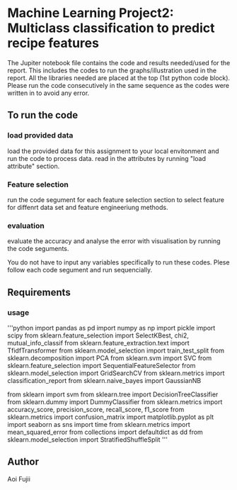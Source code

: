 # Machine Learning Project2: Multiclass classification to predict recipe features

The Jupiter notebook file contains the code and results needed/used for the report. 
This includes the codes to run the graphs/illustration used in the report.
All the libraries needed are placed at the top (1st python code block).
Please run the code consecutively in the same sequence as the codes were written in to avoid any error.

## To run the code

### load provided data
load the provided data for this assignment to your local envitonment and run the code to process data.
read in the attributes by running "load attribute" section.

### Feature selection
run the code segument for each feature selection section to select feature for diffenrt data set and feature engineeriung methods.

### evaluation
evaluate the accuracy and analyse the error with visualisation by running the code seguments.

You do not have to input any variables specifically to run these codes.
Plese follow each code segument and run sequencially.

## Requirements

### usage

'''python
import pandas as pd
import numpy as np
import pickle
import scipy
from sklearn.feature_selection import SelectKBest, chi2,  mutual_info_classif
from sklearn.feature_extraction.text import TfidfTransformer
from sklearn.model_selection import train_test_split
from sklearn.decomposition import PCA
from sklearn.svm import SVC
from sklearn.feature_selection import SequentialFeatureSelector
from sklearn.model_selection import GridSearchCV
from sklearn.metrics import classification_report
from sklearn.naive_bayes import GaussianNB
  
from sklearn import svm
from sklearn.tree import DecisionTreeClassifier
from sklearn.dummy import DummyClassifier
from sklearn.metrics import accuracy_score, precision_score, recall_score, f1_score
from sklearn.metrics import confusion_matrix
import matplotlib.pyplot as plt
import seaborn as sns
import time
from sklearn.metrics import mean_squared_error
from collections import defaultdict as dd
from sklearn.model_selection import StratifiedShuffleSplit
'''

## Author
Aoi Fujii 
